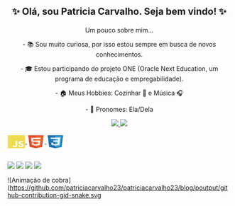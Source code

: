 ## <p align = 'center'>✨ Olá, sou Patricia Carvalho. Seja bem vindo! ✨</p>
<div align="center">
<p align = 'center'>Um pouco sobre mim...</p>
<p align = 'center'>- 📚 Sou muito curiosa, por isso estou sempre em busca de novos conhecimentos.</p>
<p align = 'center'>- 🎓 Estou participando do projeto ONE (Oracle Next Education, um programa de educação e empregabilidade).</p>
<p align = 'center'>- 🏠 Meus Hobbies: Cozinhar 🍩 e Música 🎧 </p>
<p align = 'center'>- 🎀 Pronomes: Ela/Dela</p>
  
  <a href="https://github.com/patriciacarvalho23">
  <img height="180em" src="https://github-readme-stats.vercel.app/api?username=patriciacarvalho23&show_icons=true&theme=dracula&include_all_commits=true&count_private=true"/>
  <img height="180em" src="https://github-readme-stats.vercel.app/api/top-langs/?username=patriciacarvalho23&layout=compact&langs_count=7&theme=dracula"/>
</div>
<div style="display: inline_block"><br>
  <img align="center" alt="Js" height="30" width="40" src="https://raw.githubusercontent.com/devicons/devicon/master/icons/javascript/javascript-plain.svg">
  <img align="center" alt="HTML" height="30" width="40" src="https://raw.githubusercontent.com/devicons/devicon/master/icons/html5/html5-original.svg">
  <img align="center" alt="CSS" height="30" width="40" src="https://raw.githubusercontent.com/devicons/devicon/master/icons/css3/css3-original.svg">
</div>
  
  ##
 
<div> 
  <a href="https://www.instagram.com/pathycarvlop/" target="_blank"><img src="https://img.shields.io/badge/-Instagram-%23E4405F?style=for-the-badge&logo=instagram&logoColor=white" target="_blank"></a>
 	<a href="https://discord.gg/patriciacarvalho#0260" target="_blank"><img src="https://img.shields.io/badge/Discord-7289DA?style=for-the-badge&logo=discord&logoColor=white" target="_blank"></a> 
  <a href = "mailto:pathycarvalholopes@gmail.com"><img src="https://img.shields.io/badge/-Gmail-%23333?style=for-the-badge&logo=gmail&logoColor=white" target="_blank"></a>
  <a href="https://www.linkedin.com/in/patricia-carvalho-lopes23/" target="_blank"><img src="https://img.shields.io/badge/-LinkedIn-%230077B5?style=for-the-badge&logo=linkedin&logoColor=white" target="_blank"></a> 
 
![Animação de cobra](https://github.com/patriciacarvalho23/patriciacarvalho23/blog/poutput/github-contribution-gid-snake.svg 
  
</div>
